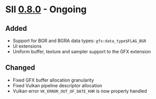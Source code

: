 # Sll [0.8.0] - Ongoing

## Added

- Support for BGR and BGRA data types: `gfx:data_type$FLAG_BGR`
- UI extensions
- Uniform buffer, texture and sampler support to the GFX extension

## Changed

- Fixed GFX buffer allocation granularity
- Fixed Vulkan pipeline descriptor allocation
- Vulkan error `VK_ERROR_OUT_OF_DATE_KHR` is now properly handled

[0.8.0]: https://github.com/sl-lang/sll/compare/sll-v0.7.32...main
